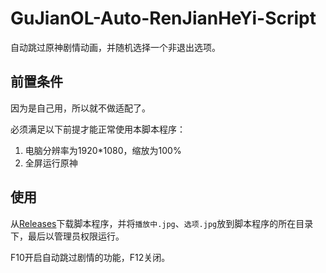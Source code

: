 # GuJianOL-Auto-RenJianHeYi-Script
自动跳过原神剧情动画，并随机选择一个非退出选项。

## 前置条件

因为是自己用，所以就不做适配了。

必须满足以下前提才能正常使用本脚本程序：

1. 电脑分辨率为1920*1080，缩放为100%
2. 全屏运行原神

## 使用

从[Releases](https://github.com/iyzyi/Genshin-Auto-Skip-Cutscenes/releases/)下载脚本程序，并将`播放中.jpg`、`选项.jpg`放到脚本程序的所在目录下，最后以管理员权限运行。

F10开启自动跳过剧情的功能，F12关闭。
